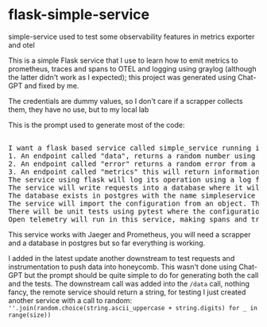 # flask-simple-service
simple-service used to test some observability features in metrics exporter and otel

This is a simple Flask service that I use to learn how to emit metrics to prometheus, traces and spans to OTEL and logging using graylog (although the latter didn't work as I expected); this project was generated using Chat-GPT and fixed by me.

The credentials are dummy values, so I don't care if a scrapper collects them, they have no use, but to my local lab

This is the prompt used to generate most of the code:

<pre>

I want a flask based service called simple_service running in port 5200, that has 3 endpoints:
1. An endpoint called "data", returns a random number using uuid4 if the request uses GET, or returns the data passed in the payload if the request uses POST.
2. An endpoint called "error" returns a random error from a list of possible errors: [400, 401, 404, 419, 429, 500, 503].
3. An endpoint called "metrics" this will return information about http requests and http response time from the two previous endpoints so it can be scrapped by prometheus. This will use prometheus client to emit the metrics.
The service using flask will log its operation using a log file that rotates every 10,000 lines or 3 days. The logging uses a greylog format (GELF).
The service will write requests into a database where it will insert the request IP, endpoint, method and response code in a table called requests. The models for the database will be written using dataclasses
The database exists in postgres with the name simpleservice (user simpleserviceuser, password simpleservicepw11; use pyscopg2 driver. The database will be migrated using alembic and connections will be created using SQLAlchemy. I need a migration script for the database intialization and the commands to start alembic and to migrate if anything changes.
The service will import the configuration from an object. The object will have a development and test configurations, the service can be run either as test or as development(default) and load the correct configuration.
There will be unit tests using pytest where the configuration will allow us to use a different driver for testing, using SQLite and a mock with a function scope per unit test.
Open telemetry will run in this service, making spans and tracing available for requests in this service so we can trace execution time in any part of the system.
</pre>

This service works with Jaeger and Prometheus, you will need a scrapper and a database in postgres but so far everything is working.

I added in the latest update another downstream to test requests and instrumentation to push data into honeycomb. This wasn't done using Chat-GPT but the prompt should be quite simple to do for generating both the call and the tests. The downstream call was added into the `/data` call, nothing fancy, the remote service should return a string, for testing I just created another service with a call to random: ```''.join(random.choice(string.ascii_uppercase + string.digits) for _ in range(size))```
